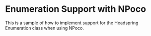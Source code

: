 Enumeration Support with NPoco
=================
This is a sample of how to implement support for the Headspring Enumeration class when using NPoco.  
